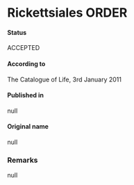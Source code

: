 Rickettsiales ORDER
=======

#### Status
ACCEPTED

#### According to
The Catalogue of Life, 3rd January 2011

#### Published in
null

#### Original name
null

### Remarks
null